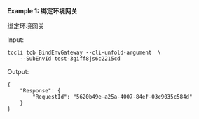 **Example 1: 绑定环境网关**

绑定环境网关

Input: 

```
tccli tcb BindEnvGateway --cli-unfold-argument  \
    --SubEnvId test-3giff8js6c2215cd
```

Output: 
```
{
    "Response": {
        "RequestId": "5620b49e-a25a-4007-84ef-03c9035c584d"
    }
}
```

